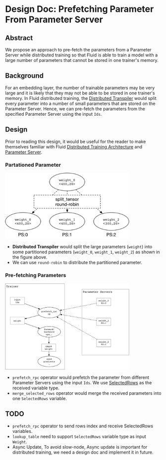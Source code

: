 # Design Doc: Prefetching Parameter From Parameter Server

## Abstract

We propose an approach to pre-fetch the parameters from a Parameter Server while distributed training so that Fluid is able to train a model with a large number of parameters that cannot be stored in one trainer's memory.

## Background

For an embedding layer, the number of trainable parameters may be very large and it is likely that they may not be able to be stored in one trainer's memory. In Fluid distributed training,
the [Distributed Transpiler](./parameter_server.md#distributed-transpiler) would split every parameter into a number of small parameters that are stored on the Parameter Server. Hence, we can pre-fetch the parameters from the specified Parameter Server using the input `Ids`.

## Design

Prior to reading this design, it would be useful for the reader to make themselves familiar with Fluid [Distributed Training Architecture](./distributed_architecture.md) and 
[Parameter Server](./parameter_server.md).

### Partationed Parameter

<img src="src/split_parameter.png" width="400" />

- **Distributed Transpiler** would split the large parameters
(`weight`) into some partitioned parameters (`weight_0`, `weight_1`, `weight_2`) as shown in the
figure above.
- We can use `round-robin` to distribute the partitioned parameter.

### Pre-fetching Parameters

<img src="src/prefetch_parameters.png" width="400" />

- `prefetch_rpc` operator would prefetch the parameter from different Parameter
    Servers using the input `Ids`. We use [SelectedRows](../../../design/selected_rows.md)
    as the received variable type.
- `merge_selected_rows` operator would merge the received parameters into one
    `SelectedRows` variable.

## TODO

- `prefetch_rpc` operator to send rows index and receive SelectedRows variables.
- `lookup_table` need to support `SelectedRows` variable type as input `Weight`.
- Async Update, To avoid slow-node, Async update is important for distributed training,
  we need a design doc and implement it in future.
